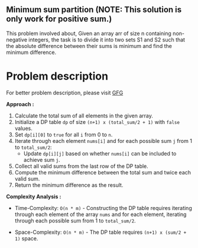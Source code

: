 ## Minimum sum partition (NOTE: This solution is only work for positive sum.)

This problem involved about, Given an array arr of size n containing non-negative integers, the task is to divide it into two sets S1 and S2 such that the absolute difference between their sums is minimum and find the minimum difference.<br/>

# Problem description

For better problem description, please visit [GFG](https://www.geeksforgeeks.org/problems/minimum-sum-partition3317/1)

**Approach :**<br/>

1. Calculate the total sum of all elements in the given array.
2. Initialize a DP table `dp` of size `(n+1) x (total_sum/2 + 1)` with `false` values.
3. Set `dp[i][0]` to `true` for all `i` from 0 to `n`.
4. Iterate through each element `nums[i]` and for each possible sum `j` from 1 to `total_sum/2`:
   - Update `dp[i][j]` based on whether `nums[i]` can be included to achieve sum `j`.
5. Collect all valid sums from the last row of the DP table.
6. Compute the minimum difference between the total sum and twice each valid sum.
7. Return the minimum difference as the result.

**Complexity Analysis :**<br/>

- Time-Complexity: `O(n * m)` - Constructing the DP table requires iterating through each element of the array `nums` and for each element, iterating through each possible sum from 1 to `total_sum/2`.

- Space-Complexity: `O(n * m)` - The DP table requires `(n+1) x (sum/2 + 1)` space.